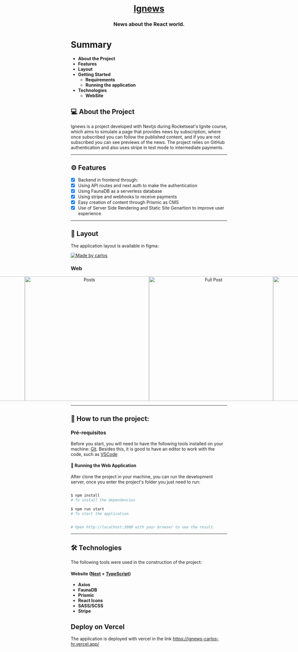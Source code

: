 

<h1 align="center">
      <a href="https://ignews-carlos-hr.vercel.app/" alt="site do ecoleta"> Ignews </a>
</h1>

<h3 align="center">
    News about the <span color="#61dafb">React</span> world.
</h3>


Summary
=================
<!--ts-->
   * **About the Project**
   * **Features**
   * **Layout**
   * **Getting Started**
     * **Requirements**
     * **Running the application**
   *  **Technologies**
      * **WebSite**
<!--te-->


## 💻 About the Project

  Ignews is a project developed with Nextjs during Rocketseat's Ignite course, which aims to simulate a page that provides news by subscription, where once subscribed you can follow the published content, and if you are not subscribed you can see previews of the news.
The project relies on GitHub authentication and also uses stripe in test mode to intermediate payments.

---


## ⚙️ Features

 - [x] Backend in frontend through:
  - [x] Using API routes and next auth to make the authentication
  - [x] Using FaunaDB as a serverless database
  - [x] Using stripe and webhooks to receive payments
 - [x] Easy creation of content through Prismic as CMS
 - [x] Use of Server Side Rendering and Static Site Genartion to improve user experience

---

## 🎨 Layout

The application layout is available in figma:

<a href="https://www.figma.com/file/wAYpXQptv8pmvHe9TGs9AA/ig.news?node-id=1%3A2">
  <img alt="Made by carlos" src="https://img.shields.io/badge/See%20Layout%20in%20-Figma-%2304D361">
</a>

### Web

<p align="center" style="display: flex; align-items: flex-start; justify-content: center;">
  <img alt="Home" src="https://user-images.githubusercontent.com/81276751/177615316-d6aa3724-5e07-4063-8525-6dd1852f68ab.png" width="400px">
  <img alt="Posts" src="https://user-images.githubusercontent.com/81276751/177615582-fe926796-1a8a-45de-9235-f4d1c9c9028b.png" width="400px">
  <img alt="Full Post" src="https://user-images.githubusercontent.com/81276751/177616098-95ab5b71-c5cd-410d-9009-e51328e9f8e2.png" width="400px">
  <img alt="Postpreview" src="https://user-images.githubusercontent.com/81276751/177615851-a53af21c-5238-490e-b7ba-fa4fcddb44bc.png" width="400px">
</p>

---

## 🚀 How to run the project:

### Pré-requisitos

Before you start, you will need to have the following tools installed on your machine:
[Git](https://git-scm.com).
Besides this, it is good to have an editor to work with the code, such as [VSCode](https://code.visualstudio.com/)

#### 🧭 Running the Web Application
  
  After clone the project in your machine, you can run the development server, once you enter the project's folder you just need to run:
```bash

$ npm install
# To install the dependencies

$ npm run start
# To start the application


# Open http://localhost:3000 with your browser to see the result.

```

---

## 🛠 Technologies

The following tools were used in the construction of the project:

#### **Website**  ([Next](https://reactjs.org/)  +  [TypeScript](https://www.typescriptlang.org/))

-   **Axios**
-   **FaunaDB**
-   **Prismic**
-   **React Icons**
-   **SASS/SCSS**
-   **Stripe** 

## Deploy on Vercel

The application is deployed with vercel in the link https://ignews-carlos-hr.vercel.app/
